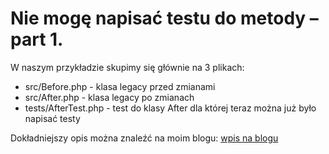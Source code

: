 # Nie mogę napisać testu do metody – part 1.

W naszym przykładzie skupimy się głównie na 3 plikach:

* src/Before.php - klasa legacy przed zmianami
* src/After.php - klasa legacy po zmianach
* tests/AfterTest.php - test do klasy After dla której teraz można już było napisać testy

Dokładniejszy opis można znaleźć na moim blogu: [wpis na blogu](https://wswiecieit.dev/nie-moge-napisac-testu-do-metody-part-1/)